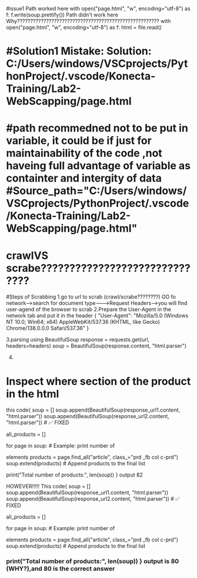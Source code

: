 #issue1
Path worked here
with open("page.html", "w", encoding="utf-8") as f:
      f.write(soup.prettify())
 Path didn't work here Why??????????????????????????????????????????????????????
with open("page.html", "w", encoding="utf-8") as f:
    html = file.read()

#Solution1
Mistake:
Solution: C:/Users/windows/VSCprojects/PythonProject/.vscode/Konecta-Training/Lab2-WebScapping/page.html
========================================================================================================================================
#path recommedned not to be put in variable, it could be if just for maintainability of the code ,not haveing full advantage of variable as containter and intergity of data
#Source_path="C:/Users/windows/VSCprojects/PythonProject/.vscode/Konecta-Training/Lab2-WebScapping/page.html"
========================================================================================================================================
crawlVS scrabe??????????????????????????????
========================================================================================================================================
#Steps of Scrabbing
1.go to url to scrab (crawl/scrabe????????)
GO fo network-->search for document type--->Request Headers-->you will find user-agend of the browser to scrab
2.Prepare the User-Agent in the network tab and put it in the header {
    "User-Agent": "Mozilla/5.0 (Windows NT 10.0; Win64; x64) AppleWebKit/537.36 (KHTML, like Gecko) Chrome/138.0.0.0 Safari/537.36"
}


3.parsing using BeautifulSoup
response = requests.get(url, headers=headers)
soup = BeautifulSoup(response.content, "html.parser")

4.
Inspect where section of the product in the html
========================================================================================================================================
this code{
    soup = []
soup.append(BeautifulSoup(response_url1.content, "html.parser"))
soup.append(BeautifulSoup(response_url2.content, "html.parser"))  # ✅ FIXED

all_products = []

for page in soup:
    # Example: print number of <article> elements
    products = page.find_all("article", class_="prd _fb col c-prd")
    soup.extend(products)  # Append products to the final list

print("Total number of products:", len(soup))
} output 82

HOWEVER!!!!! 
This code{
    soup = []
soup.append(BeautifulSoup(response_url1.content, "html.parser"))
soup.append(BeautifulSoup(response_url2.content, "html.parser"))  # ✅ FIXED

all_products = []

for page in soup:
    # Example: print number of <article> elements
    products = page.find_all("article", class_="prd _fb col c-prd")
    soup.extend(products)  # Append products to the final list

print("Total number of products:", len(soup))
} output is 80 (WHY?),and 80 is the correct answer
========================================================================================================================================